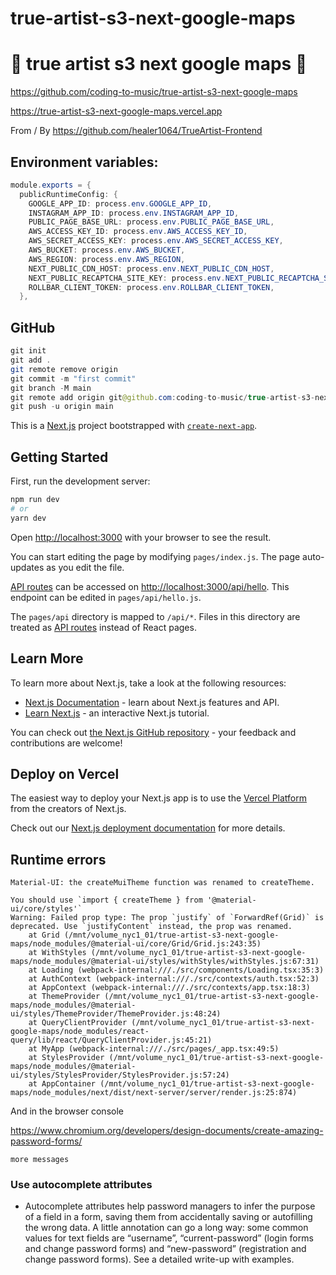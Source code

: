 # true-artist-s3-next-google-maps

# 🚀 true artist s3 next google maps 🚀

https://github.com/coding-to-music/true-artist-s3-next-google-maps

https://true-artist-s3-next-google-maps.vercel.app

From / By https://github.com/healer1064/TrueArtist-Frontend

## Environment variables:

```java
module.exports = {
  publicRuntimeConfig: {
    GOOGLE_APP_ID: process.env.GOOGLE_APP_ID,
    INSTAGRAM_APP_ID: process.env.INSTAGRAM_APP_ID,
    PUBLIC_PAGE_BASE_URL: process.env.PUBLIC_PAGE_BASE_URL,
    AWS_ACCESS_KEY_ID: process.env.AWS_ACCESS_KEY_ID,
    AWS_SECRET_ACCESS_KEY: process.env.AWS_SECRET_ACCESS_KEY,
    AWS_BUCKET: process.env.AWS_BUCKET,
    AWS_REGION: process.env.AWS_REGION,
    NEXT_PUBLIC_CDN_HOST: process.env.NEXT_PUBLIC_CDN_HOST,
    NEXT_PUBLIC_RECAPTCHA_SITE_KEY: process.env.NEXT_PUBLIC_RECAPTCHA_SITE_KEY,
    ROLLBAR_CLIENT_TOKEN: process.env.ROLLBAR_CLIENT_TOKEN,
  },
```

## GitHub

```java
git init
git add .
git remote remove origin
git commit -m "first commit"
git branch -M main
git remote add origin git@github.com:coding-to-music/true-artist-s3-next-google-maps.git
git push -u origin main
```

This is a [Next.js](https://nextjs.org/) project bootstrapped with [`create-next-app`](https://github.com/vercel/next.js/tree/canary/packages/create-next-app).

## Getting Started

First, run the development server:

```bash
npm run dev
# or
yarn dev
```

Open [http://localhost:3000](http://localhost:3000) with your browser to see the result.

You can start editing the page by modifying `pages/index.js`. The page auto-updates as you edit the file.

[API routes](https://nextjs.org/docs/api-routes/introduction) can be accessed on [http://localhost:3000/api/hello](http://localhost:3000/api/hello). This endpoint can be edited in `pages/api/hello.js`.

The `pages/api` directory is mapped to `/api/*`. Files in this directory are treated as [API routes](https://nextjs.org/docs/api-routes/introduction) instead of React pages.

## Learn More

To learn more about Next.js, take a look at the following resources:

- [Next.js Documentation](https://nextjs.org/docs) - learn about Next.js features and API.
- [Learn Next.js](https://nextjs.org/learn) - an interactive Next.js tutorial.

You can check out [the Next.js GitHub repository](https://github.com/vercel/next.js/) - your feedback and contributions are welcome!

## Deploy on Vercel

The easiest way to deploy your Next.js app is to use the [Vercel Platform](https://vercel.com/import?utm_medium=default-template&filter=next.js&utm_source=create-next-app&utm_campaign=create-next-app-readme) from the creators of Next.js.

Check out our [Next.js deployment documentation](https://nextjs.org/docs/deployment) for more details.

## Runtime errors

```
Material-UI: the createMuiTheme function was renamed to createTheme.

You should use `import { createTheme } from '@material-ui/core/styles'`
Warning: Failed prop type: The prop `justify` of `ForwardRef(Grid)` is deprecated. Use `justifyContent` instead, the prop was renamed.
    at Grid (/mnt/volume_nyc1_01/true-artist-s3-next-google-maps/node_modules/@material-ui/core/Grid/Grid.js:243:35)
    at WithStyles (/mnt/volume_nyc1_01/true-artist-s3-next-google-maps/node_modules/@material-ui/styles/withStyles/withStyles.js:67:31)
    at Loading (webpack-internal:///./src/components/Loading.tsx:35:3)
    at AuthContext (webpack-internal:///./src/contexts/auth.tsx:52:3)
    at AppContext (webpack-internal:///./src/contexts/app.tsx:18:3)
    at ThemeProvider (/mnt/volume_nyc1_01/true-artist-s3-next-google-maps/node_modules/@material-ui/styles/ThemeProvider/ThemeProvider.js:48:24)
    at QueryClientProvider (/mnt/volume_nyc1_01/true-artist-s3-next-google-maps/node_modules/react-query/lib/react/QueryClientProvider.js:45:21)
    at MyApp (webpack-internal:///./src/pages/_app.tsx:49:5)
    at StylesProvider (/mnt/volume_nyc1_01/true-artist-s3-next-google-maps/node_modules/@material-ui/styles/StylesProvider/StylesProvider.js:57:24)
    at AppContainer (/mnt/volume_nyc1_01/true-artist-s3-next-google-maps/node_modules/next/dist/next-server/server/render.js:25:874)

```

And in the browser console

https://www.chromium.org/developers/design-documents/create-amazing-password-forms/

```
more messages
```

### Use autocomplete attributes

- Autocomplete attributes help password managers to infer the purpose of a field in a form, saving them from accidentally saving or autofilling the wrong data. A little annotation can go a long way: some common values for text fields are “username”, “current-password” (login forms and change password forms) and “new-password” (registration and change password forms). See a detailed write-up with examples.
